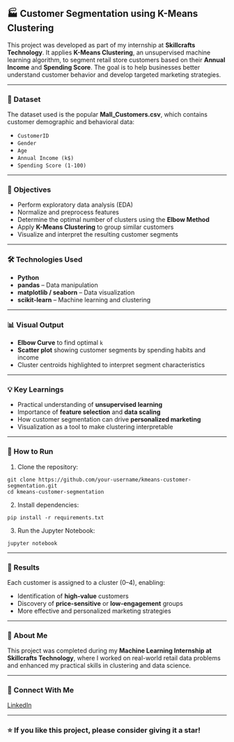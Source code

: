 ## 🏭️ Customer Segmentation using K-Means Clustering

This project was developed as part of my internship at **Skillcrafts Technology**. It applies **K-Means Clustering**, an unsupervised machine learning algorithm, to segment retail store customers based on their **Annual Income** and **Spending Score**. The goal is to help businesses better understand customer behavior and develop targeted marketing strategies.

---

### 📂 Dataset

The dataset used is the popular **Mall\_Customers.csv**, which contains customer demographic and behavioral data:

* `CustomerID`
* `Gender`
* `Age`
* `Annual Income (k$)`
* `Spending Score (1-100)`

---

### 🎯 Objectives

* Perform exploratory data analysis (EDA)
* Normalize and preprocess features
* Determine the optimal number of clusters using the **Elbow Method**
* Apply **K-Means Clustering** to group similar customers
* Visualize and interpret the resulting customer segments

---

### 🛠️ Technologies Used

* **Python**
* **pandas** – Data manipulation
* **matplotlib / seaborn** – Data visualization
* **scikit-learn** – Machine learning and clustering

---

### 📊 Visual Output

* **Elbow Curve** to find optimal `k`
* **Scatter plot** showing customer segments by spending habits and income
* Cluster centroids highlighted to interpret segment characteristics

---

### 💡 Key Learnings

* Practical understanding of **unsupervised learning**
* Importance of **feature selection** and **data scaling**
* How customer segmentation can drive **personalized marketing**
* Visualization as a tool to make clustering interpretable

---

### 🚀 How to Run

1. Clone the repository:

```
git clone https://github.com/your-username/kmeans-customer-segmentation.git
cd kmeans-customer-segmentation
```

2. Install dependencies:

```
pip install -r requirements.txt
```

3. Run the Jupyter Notebook:

```
jupyter notebook
```

---

### 📌 Results

Each customer is assigned to a cluster (0–4), enabling:

* Identification of **high-value** customers
* Discovery of **price-sensitive** or **low-engagement** groups
* More effective and personalized marketing strategies

---

### 🧠 About Me

This project was completed during my **Machine Learning Internship at Skillcrafts Technology**, where I worked on real-world retail data problems and enhanced my practical skills in clustering and data science.

---

### 📢 Connect With Me

[LinkedIn]([https://www.linkedin.com/in/your-profile](https://www.linkedin.com/in/sourav-nath-715170320/))

---

### ⭐ If you like this project, please consider giving it a star!
